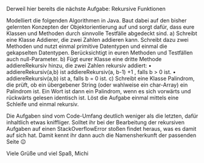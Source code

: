 Derweil hier bereits die nächste Aufgabe: Rekursive Funktionen

Modelliert die folgenden Algorithmen in Java. Baut dabei auf den bisher gelernten Konzepten der Objektorientierung auf und sorgt dafür, dass eure Klassen und Methoden durch sinnvolle Testfälle abgedeckt sind. 
a)	Schreibt eine Klasse Addierer, die zwei Zahlen addieren kann. Schreibt dazu zwei Methoden und nutzt einmal primitive Datentypen und einmal die gekapselten Datentypen. Berücksichtigt in euren Methoden und Testfällen auch null-Parameter. 
b)	Fügt eurer Klasse eine dritte Methode addiereRekursiv hinzu, die zwei Zahlen rekursiv addiert:
•	addiereRekursiv(a,b) ist addiereRekursiv(a, b-1) +1 , falls b > 0 ist.
•	addiereRekursiv(a,b) ist a, falls b = 0 ist. 
c)	Schreibt eine Klasse Palindrom, die prüft, ob ein übergebener String (oder wahlweise ein char-Array) ein Palindrom ist. Ein Wort ist dann ein Palindrom, wenn es sich vorwärts und rückwärts gelesen identisch ist. Löst die Aufgabe einmal mittels eine Schleife und einmal rekursiv.

Die Aufgaben sind vom Code-Umfang deutlich weniger als die letzten, dafür inhaltlich etwas kniffliger. Solltet ihr bei der Bearbeitung der rekursiven Aufgaben auf einen StackOverflowError stoßen findet heraus, was es damit auf sich hat. Damit kennt ihr dann auch die Namensherkunft der passenden Seite 😉


Viele Grüße und viel Spaß,
Michi

